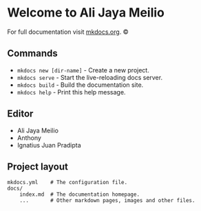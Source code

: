 # Welcome to Ali Jaya Meilio

For full documentation visit [mkdocs.org](http://mkdocs.org). &copy;

## Commands

* `mkdocs new [dir-name]` - Create a new project.
* `mkdocs serve` - Start the live-reloading docs server.
* `mkdocs build` - Build the documentation site.
* `mkdocs help` - Print this help message.

## Editor

* Ali Jaya Meilio
* Anthony
* Ignatius Juan Pradipta

## Project layout

    mkdocs.yml    # The configuration file.
    docs/
        index.md  # The documentation homepage.
        ...       # Other markdown pages, images and other files.
